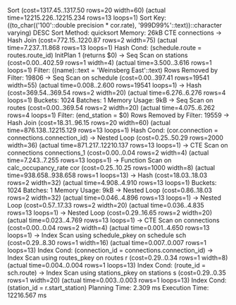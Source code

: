 Sort  (cost=1317.45..1317.50 rows=20 width=60) (actual time=12215.226..12215.234 rows=13 loops=1)
   Sort Key: ((to_char(('100'::double precision * cor.rate), '999D99%'::text))::character varying) DESC
   Sort Method: quicksort  Memory: 26kB
   CTE connections
     ->  Hash Join  (cost=772.15..1220.87 rows=2 width=75) (actual time=7.237..11.868 rows=13 loops=1)
           Hash Cond: (schedule.route = routes.route_id)
           InitPlan 1 (returns $0)
             ->  Seq Scan on stations  (cost=0.00..402.59 rows=1 width=4) (actual time=3.500..3.616 rows=1 loops=1)
                   Filter: ((name)::text = 'Weinsberg East'::text)
                   Rows Removed by Filter: 19806
           ->  Seq Scan on schedule  (cost=0.00..397.41 rows=19541 width=55) (actual time=0.008..2.600 rows=19541 loops=1)
           ->  Hash  (cost=369.54..369.54 rows=2 width=20) (actual time=6.276..6.276 rows=4 loops=1)
                 Buckets: 1024  Batches: 1  Memory Usage: 9kB
                 ->  Seq Scan on routes  (cost=0.00..369.54 rows=2 width=20) (actual time=4.075..6.262 rows=4 loops=1)
                       Filter: (end_station = $0)
                       Rows Removed by Filter: 19559
   ->  Hash Join  (cost=18.31..96.15 rows=20 width=60) (actual time=876.138..12215.129 rows=13 loops=1)
         Hash Cond: (cor.connection = connections.connection_id)
         ->  Nested Loop  (cost=0.25..50.29 rows=2000 width=36) (actual time=871.217..12210.137 rows=13 loops=1)
               ->  CTE Scan on connections connections_1  (cost=0.00..0.04 rows=2 width=4) (actual time=7.243..7.255 rows=13 loops=1)
               ->  Function Scan on calc_occupancy_rate cor  (cost=0.25..10.25 rows=1000 width=8) (actual time=938.658..938.658 rows=1 loops=13)
         ->  Hash  (cost=18.03..18.03 rows=2 width=32) (actual time=4.908..4.910 rows=13 loops=1)
               Buckets: 1024  Batches: 1  Memory Usage: 9kB
               ->  Nested Loop  (cost=0.86..18.03 rows=2 width=32) (actual time=0.046..4.896 rows=13 loops=1)
                     ->  Nested Loop  (cost=0.57..17.33 rows=2 width=20) (actual time=0.036..4.835 rows=13 loops=1)
                           ->  Nested Loop  (cost=0.29..16.65 rows=2 width=20) (actual time=0.023..4.769 rows=13 loops=1)
                                 ->  CTE Scan on connections  (cost=0.00..0.04 rows=2 width=4) (actual time=0.001..4.650 rows=13 loops=1)
                                 ->  Index Scan using schedule_pkey on schedule sch  (cost=0.29..8.30 rows=1 width=16) (actual time=0.007..0.007 rows=1 loops=13)
                                       Index Cond: (connection_id = connections.connection_id)
                           ->  Index Scan using routes_pkey on routes r  (cost=0.29..0.34 rows=1 width=8) (actual time=0.004..0.004 rows=1 loops=13)
                                 Index Cond: (route_id = sch.route)
                     ->  Index Scan using stations_pkey on stations s  (cost=0.29..0.35 rows=1 width=20) (actual time=0.003..0.003 rows=1 loops=13)
                           Index Cond: (station_id = r.start_station)
 Planning Time: 2.309 ms
 Execution Time: 12216.567 ms
